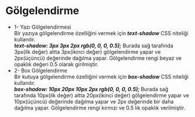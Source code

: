 <h1>Gölgelendirme</h1>
<ul>
<li>1- Yazı Gölgelendirmesi</li>
Bir yazıya gölgelendirme özelliğini vermek için <b><i>text-shadow</i></b> CSS niteliği kullanılır.<br>
<b><i>text-shadow: 3px 3px 2px rgb(0, 0, 0, 0.5);</i></b> Burada sağ tarafında 3px(ilk değer) altta 3px(ikinci değer) gölgelendirme yapar ve 2px(üçüncü) değerinde dağılma yapar. Gölgelendirme rengi beyaz ve opaklık değeri 0.5 olarak girilmiştir.
<li>2- Box Gölgelendirme</li>
Bir kutuya gölgelendirme özelliğini vermek için <b><i>box-shadow</i></b> CSS niteliği kullanılır.<br>
<b><i>  box-shadow: 10px 20px 10px 2px rgb(0, 0, 0, 0.5); </i></b>  Burada sağ tarafında 10px(ilk değer) altta 20px(ikinci değer) gölgelendirme yapar ve 10px(üçüncü) değerinde dağılma yapar ve 2px değerinde bir daha dağılma yapar. Gölgelendirme rengi kırmızı ve 0.5 lık opaklık verilmiştir.
</ul>

